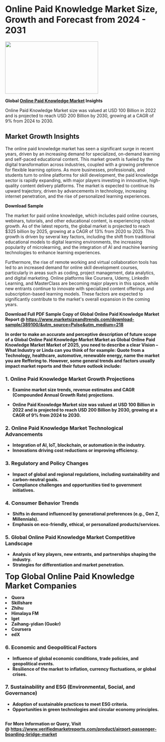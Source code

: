 <H1>Online Paid Knowledge Market Size, Growth and Forecast from 2024 - 2031</H1><img class="aligncenter size-medium wp-image-584254" src="https://thirdeyenews.in/wp-content/uploads/2024/09/Global-Market-Research-300x168.jpeg" alt="" width="300" height="168" /><p><strong>Global&nbsp;<a href="https://www.marketsizeandtrends.com/download-sample/389100/&amp;utm_source=Pulse&amp;utm_medium=218">Online Paid Knowledge Market</a> Insights</strong></p><p>Online Paid Knowledge Market size was valued at USD 100 Billion in 2022 and is projected to reach USD 200 Billion by 2030, growing at a CAGR of 9% from 2024 to 2030.</p><p><h2>Market Growth Insights</h2> <p>The online paid knowledge market has seen a significant surge in recent years, driven by an increasing demand for specialized, on-demand learning and self-paced educational content. This market growth is fueled by the digital transformation across industries, coupled with a growing preference for flexible learning options. As more businesses, professionals, and students turn to online platforms for skill development, the paid knowledge sector is rapidly expanding, with major players investing in innovative, high-quality content delivery platforms. The market is expected to continue its upward trajectory, driven by advancements in technology, increasing internet penetration, and the rise of personalized learning experiences.</p> <p><strong>Download Sample</strong></p> <p>The market for paid online knowledge, which includes paid online courses, webinars, tutorials, and other educational content, is experiencing robust growth. As of the latest reports, the global market is projected to reach $325 billion by 2025, growing at a CAGR of 13% from 2020 to 2025. This growth is driven by several key factors, including the shift from traditional educational models to digital learning environments, the increasing popularity of microlearning, and the integration of AI and machine learning technologies to enhance learning experiences.</p> <p>Furthermore, the rise of remote working and virtual collaboration tools has led to an increased demand for online skill development courses, particularly in areas such as coding, project management, data analytics, and digital marketing. Online platforms like Coursera, Udemy, LinkedIn Learning, and MasterClass are becoming major players in this space, while new entrants continue to innovate with specialized content offerings and subscription-based learning models. These factors are expected to significantly contribute to the market's overall expansion in the coming years.</p> <p><strong></p><p><span class=""><strong>Download Full PDF Sample Copy of Global Online Paid Knowledge Market Report</strong> @ <a href="https://www.marketsizeandtrends.com/download-sample/389100/&amp;utm_source=Pulse&amp;utm_medium=218" target="_blank">https://www.marketsizeandtrends.com/download-sample/389100/&amp;utm_source=Pulse&amp;utm_medium=218</a></span></p><p>In order to make an accurate and perceptive description of future scope of a Global&nbsp;Online Paid Knowledge Market Market as Global&nbsp;Online Paid Knowledge Market Market of 2025, you need to describe a clear Vision &ndash; What Industry or Linda can you think of for example: Quote from a Technology, healthcare, automotive, renewable energy, name the market you are Reffering to. However, some general trends and factors usually impact market reports and their future outlook include:</p><h3>1.&nbsp;<strong>Online Paid Knowledge Market Growth Projections</strong></h3><ul><li>Examine market size trends, revenue estimates and CAGR (Compounded Annual Growth Rate) projections.</li><li><p>Online Paid Knowledge Market size was valued at USD 100 Billion in 2022 and is projected to reach USD 200 Billion by 2030, growing at a CAGR of 9% from 2024 to 2030.</p></li></ul><h3>2.&nbsp;<strong>Online Paid Knowledge Market Technological Advancements</strong></h3><ul><li>Integration of AI, IoT, blockchain, or automation in the industry.</li><li>Innovations driving cost reductions or improving efficiency.</li></ul><h3>3.&nbsp;<strong>Regulatory and Policy Changes</strong></h3><ul><li>Impact of global and regional regulations, including sustainability and carbon-neutral goals.</li><li>Compliance challenges and opportunities tied to government initiatives.</li></ul><h3>4.&nbsp;<strong>Consumer Behavior Trends</strong></h3><ul><li>Shifts in demand influenced by generational preferences (e.g., Gen Z, Millennials).</li><li>Emphasis on eco-friendly, ethical, or personalized products/services.</li></ul><h3>5.&nbsp;<strong>Global Online Paid Knowledge Market Competitive Landscape</strong></h3><ul><li>Analysis of key players, new entrants, and partnerships shaping the industry.</li><li>Strategies for differentiation and market penetration.</li></ul><p data-pm-slice="1 1 []"><span style="color: inherit; font-family: inherit; font-size: 25px;">Top Global Online Paid Knowledge Market Companies</span></p><div class="" data-test-id=""><p><li>Quora</li><li> Skillshare</li><li> Zhihu</li><li> Himalaya FM</li><li> Iget</li><li> Zaihang-yidian (Guokr)</li><li> Coursera</li><li> edX</li></p></div><h3>6.&nbsp;<strong>Economic and Geopolitical Factors</strong></h3><ul><li>Influence of global economic conditions, trade policies, and geopolitical events.</li><li>Resilience of the market to inflation, currency fluctuations, or global crises.</li></ul><h3>7.&nbsp;<strong>Sustainability and ESG (Environmental, Social, and Governance)</strong></h3><ul><li>Adoption of sustainable practices to meet ESG criteria.</li><li>Opportunities in green technologies and circular economy principles.</li></ul><h2><strong style="font-size: 14px;">For More Information or Query, Visit @&nbsp;</strong><a style="background-color: #ffffff; font-size: 14px;" href="https://www.marketsizeandtrends.com/report/online-paid-knowledge-market/" target="_blank">https://www.verifiedmarketreports.com/product/airport-passenger-boarding-bridge-market</a></h2>
